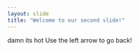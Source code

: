 ```yaml
---
layout: slide
title: "Welcome to our second slide!"
---
```

damn its hot
Use the left arrow to go back!
